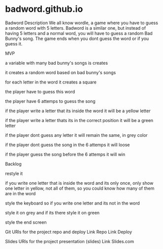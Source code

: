 # badword.github.io

Badword
Description
We all know wordle, a game where you have to guess a random word with 5 letters. Badword is a similar one, but instead of having 5 letters and a normal word, you will have to guess a random Bad Bunny's song. The game ends when you dont guess the word or if you guess it.

MVP

a variable with many bad bunny's songs is creates

it creates a random word based on bad bunny's songs

for each letter in the word it creates a square

the player have to guess this word 

the player have 6 attemps to guess the song

if the player write a letter that its inside the word it will be a yellow letter

if the player write a letter thats its in the correct position it will be a green letter

if the player dont guess any letter it will remain the same, in grey color

if the player dont guess the song in the 6 attemps it will loose

if the player guess the song before the 6 attemps it will win

Backlog

restyle it

if you write one letter that is inside the word and its only once, only 
show one letter in yellow, not all of them, so you could know how many of them are in the word

style the keyboard so if you write one letter and its not in the word 

style it on grey and if its there style it on green

style the end screen

Git
URls for the project repo and deploy Link Repo Link Deploy

Slides
URls for the project presentation (slides) Link Slides.com
